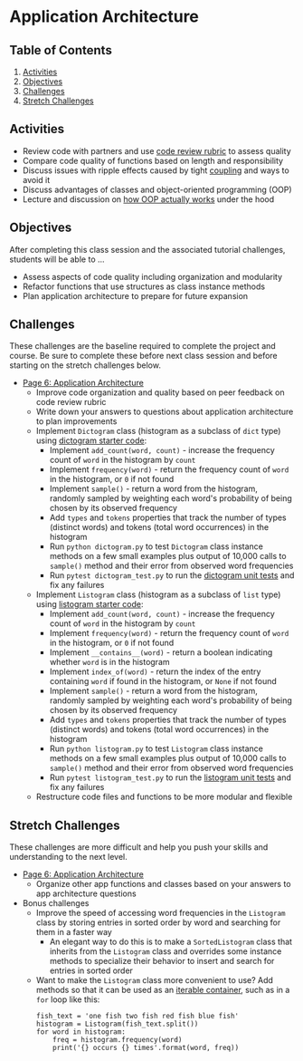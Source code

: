# Application Architecture

<!-- omit in toc -->
## Table of Contents

1. [Activities](#activities)
1. [Objectives](#objectives)
1. [Challenges](#challenges)
1. [Stretch Challenges](#stretch-challenges)

## Activities
- Review code with partners and use [code review rubric] to assess quality
- Compare code quality of functions based on length and responsibility
- Discuss issues with ripple effects caused by tight [coupling] and ways to avoid it
- Discuss advantages of classes and object-oriented programming (OOP)
- Lecture and discussion on [how OOP actually works] under the hood

## Objectives
After completing this class session and the associated tutorial challenges, students will be able to ...
- Assess aspects of code quality including organization and modularity
- Refactor functions that use structures as class instance methods
- Plan application architecture to prepare for future expansion

## Challenges
These challenges are the baseline required to complete the project and course.
Be sure to complete these before next class session and before starting on the stretch challenges below.
- [Page 6: Application Architecture]
    - Improve code organization and quality based on peer feedback on code review rubric
    - Write down your answers to questions about application architecture to plan improvements
    - Implement `Dictogram` class (histogram as a subclass of `dict` type) using [dictogram starter code]:
        - Implement `add_count(word, count)` - increase the frequency count of `word` in the histogram by `count`
        - Implement `frequency(word)` - return the frequency count of `word` in the histogram, or `0` if not found
        - Implement `sample()` - return a word from the histogram, randomly sampled by weighting each word's probability of being chosen by its observed frequency
        - Add `types` and `tokens` properties that track the number of types (distinct words) and tokens (total word occurrences) in the histogram
        - Run `python dictogram.py` to test `Dictogram` class instance methods on a few small examples plus output of 10,000 calls to `sample()` method and their error from observed word frequencies
        - Run `pytest dictogram_test.py` to run the [dictogram unit tests] and fix any failures
    - Implement `Listogram` class (histogram as a subclass of `list` type) using [listogram starter code]:
        - Implement `add_count(word, count)` - increase the frequency count of `word` in the histogram by `count`
        - Implement `frequency(word)` - return the frequency count of `word` in the histogram, or `0` if not found
        - Implement `__contains__(word)` - return a boolean indicating whether `word` is in the histogram
        - Implement `index_of(word)` - return the index of the entry containing `word` if found in the histogram, or `None` if not found
        - Implement `sample()` - return a word from the histogram, randomly sampled by weighting each word's probability of being chosen by its observed frequency
        - Add `types` and `tokens` properties that track the number of types (distinct words) and tokens (total word occurrences) in the histogram
        - Run `python listogram.py` to test `Listogram` class instance methods on a few small examples plus output of 10,000 calls to `sample()` method and their error from observed word frequencies
        - Run `pytest listogram_test.py` to run the [listogram unit tests] and fix any failures
    - Restructure code files and functions to be more modular and flexible

## Stretch Challenges
These challenges are more difficult and help you push your skills and understanding to the next level.
- [Page 6: Application Architecture]
    - Organize other app functions and classes based on your answers to app architecture questions
- Bonus challenges
    - Improve the speed of accessing word frequencies in the `Listogram` class by storing entries in sorted order by word and searching for them in a faster way
        - An elegant way to do this is to make a `SortedListogram` class that inherits from the `Listogram` class and overrides some instance methods to specialize their behavior to insert and search for entries in sorted order
    - Want to make the `Listogram` class more convenient to use? Add methods so that it can be used as an [iterable container], such as in a `for` loop like this:
        ```
        fish_text = 'one fish two fish red fish blue fish'
        histogram = Listogram(fish_text.split())
        for word in histogram:
            freq = histogram.frequency(word)
            print('{} occurs {} times'.format(word, freq))
        ```


[code review rubric]: https://docs.google.com/document/d/1zx0snt-A1OZakZSAemb6hjJSsQeyCQQJq68XiIyOcKM/edit
[how OOP actually works]: https://docs.google.com/presentation/d/1NUyQQKdMNwyXDdZjehxFvU6wjCpoYaTQPSYm1FIVhvE/edit?usp=sharing
[Page 6: Application Architecture]: https://bit.ly/tutorial-tweet-generator
[coupling]: https://en.wikipedia.org/wiki/Coupling_(computer_programming)
[iterable container]: https://docs.python.org/3/library/stdtypes.html#typeiter
[dictogram starter code]: https://github.com/tech-at-du/CS-1.2-Intro-Data-Structures/blob/master/Code/dictogram.py
[dictogram unit tests]: https://github.com/tech-at-du/CS-1.2-Intro-Data-Structures/blob/master/Code/dictogram_test.py
[listogram starter code]: https://github.com/tech-at-du/CS-1.2-Intro-Data-Structures/blob/master/Code/listogram.py
[listogram unit tests]: https://github.com/tech-at-du/CS-1.2-Intro-Data-Structures/blob/master/Code/listogram_test.py
